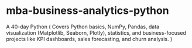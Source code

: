 # mba-business-analytics-python
A 40-day Python  ( Covers Python basics, NumPy, Pandas, data visualization (Matplotlib, Seaborn, Plotly), statistics, and business-focused projects like KPI dashboards, sales forecasting, and churn analysis. )
